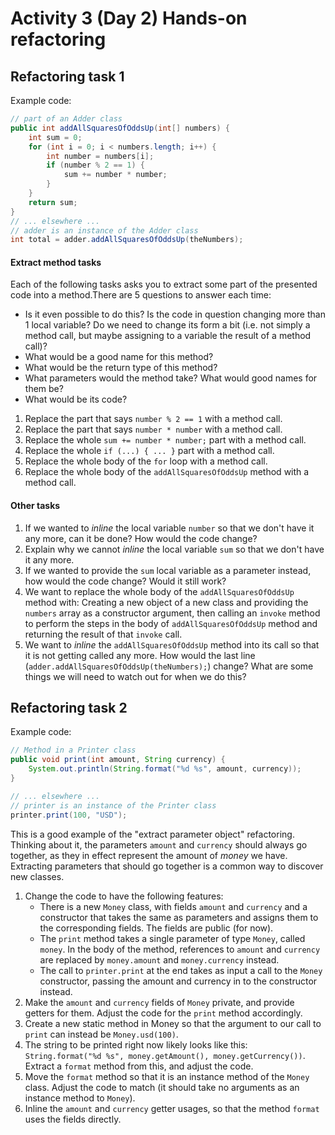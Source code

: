 # Activity 3 (Day 2) Hands-on refactoring

## Refactoring task 1

Example code:
```java
// part of an Adder class
public int addAllSquaresOfOddsUp(int[] numbers) {
    int sum = 0;
    for (int i = 0; i < numbers.length; i++) {
        int number = numbers[i];
        if (number % 2 == 1) {
            sum += number * number;
        }
    }
    return sum;
}
// ... elsewhere ...
// adder is an instance of the Adder class
int total = adder.addAllSquaresOfOddsUp(theNumbers);
```

#### Extract method tasks

Each of the following tasks asks you to extract some part of the presented code into a method.There are 5 questions to answer each time:

- Is it even possible to do this? Is the code in question changing more than 1 local variable? Do we need to change its form a bit (i.e. not simply a method call, but maybe assigning to a variable the result of a method call)?
- What would be a good name for this method?
- What would be the return type of this method?
- What parameters would the method take? What would good names for them be?
- What would be its code?

1. Replace the part that says `number % 2 == 1` with a method call.
2. Replace the part that says `number * number` with a method call.
3. Replace the whole `sum += number * number;` part with a method call.
4. Replace the whole `if (...) { ... }` part with a method call.
5. Replace the whole body of the `for` loop with a method call.
6. Replace the whole body of the `addAllSquaresOfOddsUp` method with a method call.

#### Other tasks

1. If we wanted to *inline* the local variable `number` so that we don't have it any more, can it be done? How would the code change?
2. Explain why we cannot *inline* the local variable `sum` so that we don't have it any more.
3. If we wanted to provide the `sum` local variable as a parameter instead, how would the code change? Would it still work?
4. We want to replace the whole body of the `addAllSquaresOfOddsUp` method with: Creating a new object of a new class and providing the `numbers` array as a constructor argument, then calling an `invoke` method to perform the steps in the body of `addAllSquaresOfOddsUp` method and returning the result of that `invoke` call.
5. We want to *inline* the `addAllSquaresOfOddsUp` method into its call so that it is not getting called any more. How would the last line (`adder.addAllSquaresOfOddsUp(theNumbers);`) change? What are some things we will need to watch out for when we do this?

## Refactoring task 2

Example code:
```java
// Method in a Printer class
public void print(int amount, String currency) {
    System.out.println(String.format("%d %s", amount, currency));
}

// ... elsewhere ...
// printer is an instance of the Printer class
printer.print(100, "USD");
```

This is a good example of the "extract parameter object" refactoring. Thinking about it, the parameters `amount` and `currency` should always go together, as they in effect represent the amount of *money* we have. Extracting parameters that should go together is a common way to discover new classes.

1. Change the code to have the following features:
    - There is a new `Money` class, with fields `amount` and `currency` and a constructor that takes the same as parameters and assigns them to the corresponding fields. The fields are public (for now).
    - The `print` method takes a single parameter of type `Money`, called `money`. In the body of the method, references to `amount` and `currency` are replaced by `money.amount` and `money.currency` instead.
    - The call to `printer.print` at the end takes as input a call to the `Money` constructor, passing the amount and currency in to the constructor instead.
2. Make the `amount` and `currency` fields of `Money` private, and provide getters for them. Adjust the code for the `print` method accordingly.
3. Create a new static method in Money so that the argument to our call to `print` can instead be `Money.usd(100)`.
4. The string to be printed right now likely looks like this: `String.format("%d %s", money.getAmount(), money.getCurrency())`. Extract a `format` method from this, and adjust the code.
5. Move the `format` method so that it is an instance method of the `Money` class. Adjust the code to match (it should take no arguments as an instance method to `Money`).
6. Inline the `amount` and `currency` getter usages, so that  the method  `format` uses the fields directly.

